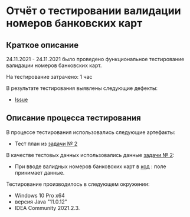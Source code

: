# Отчёт о тестировании валидации номеров банковских карт

## Краткое описание

24.11.2021 - 24.11.2021 было проведено функциональное тестирование валидации номеров банковских карт.

На тестирование затрачено: 1 час

В результате тестирования выявлены следующие дефекты:
* [Issue](https://github.com/Sormat59/Java-DZ-2/issues/1#issue-1062812450)


## Описание процесса тестирования

В процессе тестирования использовались следующие артефакты:
* Тест план из [задачи № 2](https://github.com/netology-code/javaqa-homeworks/blob/master/intro/MERGED.md#%D0%B7%D0%B0%D0%B4%D0%B0%D1%87%D0%B0-1---money-transfer)


В качестве тестовых данных использовались данные [задачи № 2](https://github.com/netology-code/javaqa-homeworks/blob/master/intro/MERGED.md#%D0%B7%D0%B0%D0%B4%D0%B0%D1%87%D0%B0-1---money-transfer):
* При вводе валидных номеров банковских карт в [код](https://github.com/Sormat59/Java-DZ-2/blob/923f264c0642291ed25c0d987309dcb39cd85fea/src/Main.java#L1-L5) : поле принимает данные.


Тестирование производилось в следующем окружении:
* Windows 10 Pro x64
* версия Java "11.0.12"
* IDEA Community 2021.2.3.